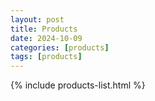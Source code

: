 ```yaml
---
layout: post
title: Products
date: 2024-10-09
categories: [products]
tags: [products]
---
```


{% include products-list.html %}